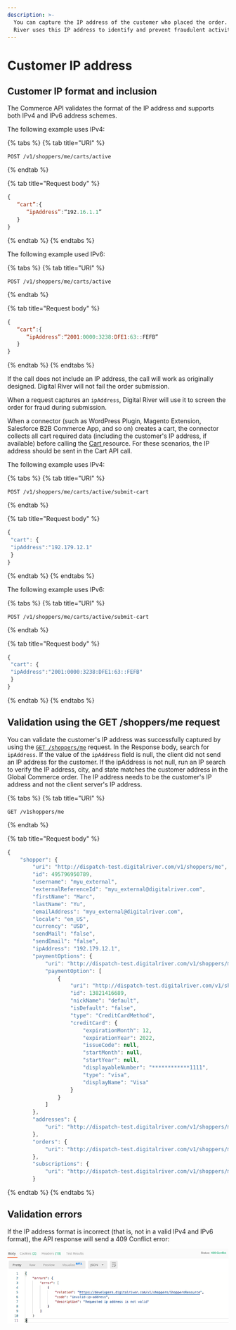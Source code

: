 ```yaml
---
description: >-
  You can capture the IP address of the customer who placed the order.  Digital
  River uses this IP address to identify and prevent fraudulent activities.
---
```


# Customer IP address

## Customer IP format and inclusion

The Commerce API validates the format of the IP address and supports both IPv4 and IPv6 address schemes.

The following example uses IPv4:

{% tabs %}
{% tab title="URI" %}
```http
POST /v1/shoppers/me/carts/active
```
{% endtab %}

{% tab title="Request body" %}
```javascript
{
   “cart”:{
      “ipAddress”:“192.16.1.1”
   }
}
```
{% endtab %}
{% endtabs %}

The following example used IPv6:

{% tabs %}
{% tab title="URI" %}
```http
POST /v1/shoppers/me/carts/active
```
{% endtab %}

{% tab title="Request body" %}
```javascript
{
   “cart”:{
      “ipAddress”:“2001:0000:3238:DFE1:63::FEFB”
   }
}
```
{% endtab %}
{% endtabs %}

If the call does not include an IP address, the call will work as originally designed. Digital River will not fail the order submission.

When a request captures an `ipAddress`, Digital River will use it to screen the order for fraud during submission.

When a connector (such as WordPress Plugin, Magento Extension, Salesforce B2B Commerce App, and so on) creates a cart, the connector collects all cart required data (including the customer's IP address, if available) before calling the [Cart ](https://www.digitalriver.com/docs/commerce-api-reference/#tag/Apply-Shopper)resource. For these scenarios, the IP address should be sent in the Cart API call.

The following example uses IPv4:

{% tabs %}
{% tab title="URI" %}
```http
POST /v1/shoppers/me/carts/active/submit-cart
```
{% endtab %}

{% tab title="Request body" %}
```javascript
{
 "cart": {
 "ipAddress":"192.179.12.1"
 }
}
```
{% endtab %}
{% endtabs %}

The following example uses IPv6:

{% tabs %}
{% tab title="URI" %}
```http
POST /v1/shoppers/me/carts/active/submit-cart
```
{% endtab %}

{% tab title="Request body" %}
```javascript
{
 "cart": {
 "ipAddress":"2001:0000:3238:DFE1:63::FEFB"
 }
}
```
{% endtab %}
{% endtabs %}

## Validation using the GET /shoppers/me request

You can validate the customer's IP address was successfully captured by using the [`GET /shoppers/me`](https://www.digitalriver.com/docs/commerce-api-reference/#tag/Shoppers/paths/\~1v1\~1shoppers\~1me/get) request. In the Response body, search for `ipAddress`. If the value of the `ipAddress` field is null, the client did not send an IP address for the customer. If the ipAddress is not null, run an IP search to verify the IP address, city, and state matches the customer address in the Global Commerce order. The IP address needs to be the customer's IP address and not the client server's IP address.

{% tabs %}
{% tab title="URI" %}
```http
GET /v1shoppers/me 
```
{% endtab %}

{% tab title="Request body" %}
```javascript
{
    "shopper": {
        "uri": "http://dispatch-test.digitalriver.com/v1/shoppers/me",
        "id": 495796950789,
        "username": "myu_external",
        "externalReferenceId": "myu_external@digitalriver.com",
        "firstName": "Marc",
        "lastName": "Yu",
        "emailAddress": "myu_external@digitalriver.com",
        "locale": "en_US",
        "currency": "USD",
        "sendMail": "false",
        "sendEmail": "false",
        "ipAddress": "192.179.12.1",
        "paymentOptions": {
            "uri": "http://dispatch-test.digitalriver.com/v1/shoppers/me/payment-options",
            "paymentOption": [
                {
                    "uri": "http://dispatch-test.digitalriver.com/v1/shoppers/me/payment-options/13821416689",
                    "id": 13821416689,
                    "nickName": "default",
                    "isDefault": "false",
                    "type": "CreditCardMethod",
                    "creditCard": {
                        "expirationMonth": 12,
                        "expirationYear": 2022,
                        "issueCode": null,
                        "startMonth": null,
                        "startYear": null,
                        "displayableNumber": "************1111",
                        "type": "visa",
                        "displayName": "Visa"
                    }
                }
            ]
        },
        "addresses": {
            "uri": "http://dispatch-test.digitalriver.com/v1/shoppers/me/addresses"
        },
        "orders": {
            "uri": "http://dispatch-test.digitalriver.com/v1/shoppers/me/orders"
        },
        "subscriptions": {
            "uri": "http://dispatch-test.digitalriver.com/v1/shoppers/me/subscriptions"
        }
```
{% endtab %}
{% endtabs %}

## Validation errors

If the IP address format is incorrect (that is, not in a valid IPv4 and IPv6 format), the API response will send a 409 Conflict error:

![409 Conflict error](<../.gitbook/assets/409-conflict-error-invalid-ip-address (2).png>)

